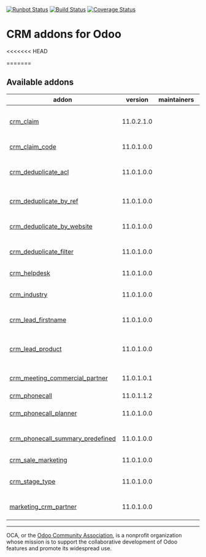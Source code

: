 [![Runbot Status](https://runbot.odoo-community.org/runbot/badge/flat/111/11.0.svg)](https://runbot.odoo-community.org/runbot/repo/github-com-oca-crm-111)
[![Build Status](https://travis-ci.org/OCA/crm.svg?branch=11.0)](https://travis-ci.org/OCA/crm)
[![Coverage Status](https://codecov.io/gh/OCA/crm/branch/11.0/graphs/badge.svg)](https://codecov.io/gh/OCA/crm/branch/11.0)

CRM addons for Odoo
===================

<<<<<<< HEAD

=======
<!-- prettier-ignore-start -->
[//]: # (addons)

Available addons
----------------
addon | version | maintainers | summary
--- | --- | --- | ---
[crm_claim](crm_claim/) | 11.0.2.1.0 |  | Track your customers/vendors claims and grievances.
[crm_claim_code](crm_claim_code/) | 11.0.1.0.0 |  | Sequential Code for Claims
[crm_deduplicate_acl](crm_deduplicate_acl/) | 11.0.1.0.0 |  | Contact deduplication with fine-grained permission control
[crm_deduplicate_by_ref](crm_deduplicate_by_ref/) | 11.0.1.0.0 |  | Deduplicate Contacts by reference
[crm_deduplicate_by_website](crm_deduplicate_by_website/) | 11.0.1.0.0 |  | Deduplicate Contacts by Website
[crm_deduplicate_filter](crm_deduplicate_filter/) | 11.0.1.0.0 |  | Exclude records from the deduplication
[crm_helpdesk](crm_helpdesk/) | 11.0.1.0.0 |  | Helpdesk Management
[crm_industry](crm_industry/) | 11.0.1.0.0 |  | Link leads/opportunities to industries
[crm_lead_firstname](crm_lead_firstname/) | 11.0.1.0.0 |  | Specify split names for contacts in leads
[crm_lead_product](crm_lead_product/) | 11.0.1.0.0 |  | Adds a lead line in the lead/opportunity model in odoo
[crm_meeting_commercial_partner](crm_meeting_commercial_partner/) | 11.0.1.0.1 |  | CRM Meeting Commercial Partner
[crm_phonecall](crm_phonecall/) | 11.0.1.1.2 |  | CRM Phone Calls
[crm_phonecall_planner](crm_phonecall_planner/) | 11.0.1.0.0 |  | Schedule phone calls according to some criteria
[crm_phonecall_summary_predefined](crm_phonecall_summary_predefined/) | 11.0.1.0.0 |  | Allows to choose from a defined summary list
[crm_sale_marketing](crm_sale_marketing/) | 11.0.1.0.0 |  | Marketing Details of Sales
[crm_stage_type](crm_stage_type/) | 11.0.1.0.0 |  | Add type in the lead and opportunity stages
[marketing_crm_partner](marketing_crm_partner/) | 11.0.1.0.0 |  | Copy tracking fields from leads to partners

[//]: # (end addons)
<!-- prettier-ignore-end -->

----

OCA, or the [Odoo Community Association](http://odoo-community.org/), is a nonprofit organization whose
mission is to support the collaborative development of Odoo features and
promote its widespread use.
